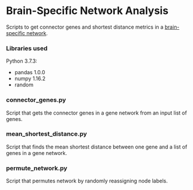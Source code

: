 # Brain-Specific Network Analysis

Scripts to get connector genes and shortest distance metrics in a [brain-specific network](https://doi.org/10.1038/nn.4353).

### Libraries used

Python 3.7.3:

* pandas 1.0.0
* numpy 1.16.2
* random

### connector_genes.py

Script that gets the connector genes in a gene network from an input list of genes.

### mean_shortest_distance.py

Script that finds the mean shortest distance between one gene and a list of genes in a gene network.

### permute_network.py

Script that permutes network by randomly reassigning node labels.